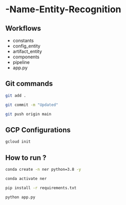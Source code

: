 # -Name-Entity-Recognition

## Workflows
- constants
- config_entity
- artifact_entity
- components
- pipeline
- app.py


## Git commands

```bash
git add .

git commit -m "Updated"

git push origin main

```

## GCP Configurations

```bash
gcloud init
```


## How to run ?

```bash
conda create -n ner python=3.8 -y
```
```bash
conda activate ner
```
```bash
pip install -r requirements.txt
```

```bash
python app.py
```

